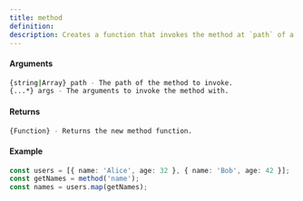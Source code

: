 ```yaml
---
title: method
definition: 
description: Creates a function that invokes the method at `path` of a given object.
---
```



#### Arguments


```bash
{string|Array} path - The path of the method to invoke.
{...*} args - The arguments to invoke the method with.
```


#### Returns


```bash
{Function} - Returns the new method function.
```


#### Example


```ts
const users = [{ name: 'Alice', age: 32 }, { name: 'Bob', age: 42 }];const getNames = method('name');const names = users.map(getNames);
```